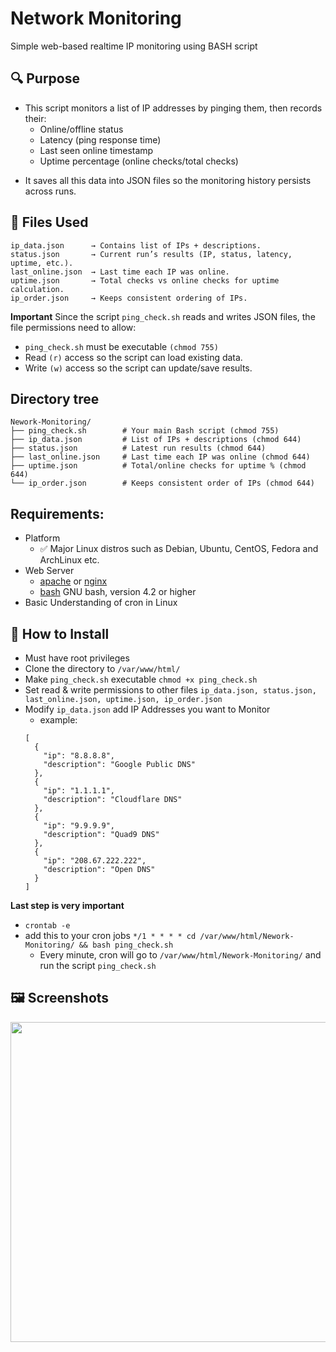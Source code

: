 # Network Monitoring
Simple web-based realtime IP monitoring using BASH script

## 🔍 Purpose

* This script monitors a list of IP addresses by pinging them, then records their:
  * Online/offline status
  * Latency (ping response time)
  * Last seen online timestamp
  * Uptime percentage (online checks/total checks)
- It saves all this data into JSON files so the monitoring history persists across runs.

## 📂 Files Used
```
ip_data.json      → Contains list of IPs + descriptions.
status.json       → Current run’s results (IP, status, latency, uptime, etc.).
last_online.json  → Last time each IP was online.
uptime.json       → Total checks vs online checks for uptime calculation.
ip_order.json     → Keeps consistent ordering of IPs.
```

**Important**
Since the script `ping_check.sh` reads and writes JSON files, the file permissions need to allow:
* `ping_check.sh` must be executable `(chmod 755)`
* Read `(r)` access so the script can load existing data.
* Write `(w)` access so the script can update/save results.

## Directory tree
```
Nework-Monitoring/
├── ping_check.sh        # Your main Bash script (chmod 755)
├── ip_data.json         # List of IPs + descriptions (chmod 644)
├── status.json          # Latest run results (chmod 644)
├── last_online.json     # Last time each IP was online (chmod 644)
├── uptime.json          # Total/online checks for uptime % (chmod 644)
└── ip_order.json        # Keeps consistent order of IPs (chmod 644)
```

## Requirements:
- Platform
  - ✅ Major Linux distros such as Debian, Ubuntu, CentOS, Fedora and ArchLinux etc.
- Web Server
  - [apache](https://httpd.apache.org/) or [nginx](https://nginx.org/)
  - [bash](https://www.gnu.org/software/bash/) GNU bash, version 4.2 or higher
- Basic Understanding of cron in Linux

## 🔧 How to Install
- Must have root privileges
- Clone the directory to `/var/www/html/`
- Make `ping_check.sh` executable `chmod +x ping_check.sh`
- Set read & write permissions to other files `ip_data.json, status.json, last_online.json, uptime.json, ip_order.json`
- Modify `ip_data.json` add IP Addresses you want to Monitor
  - example:
  ```
  [
    {
      "ip": "8.8.8.8",
      "description": "Google Public DNS"
    },
    {
      "ip": "1.1.1.1",
      "description": "Cloudflare DNS"
    },
    {
      "ip": "9.9.9.9",
      "description": "Quad9 DNS"
    },
    {
      "ip": "208.67.222.222",
      "description": "Open DNS"
    }
  ]
  ```

**Last step is very important**

- `crontab -e`
- add this to your cron jobs `*/1 * * * * cd /var/www/html/Nework-Monitoring/ && bash ping_check.sh`
  - Every minute, cron will go to `/var/www/html/Nework-Monitoring/` and run the script `ping_check.sh`

## 🖼 Screenshots

<img src="" width="512" alt="" />